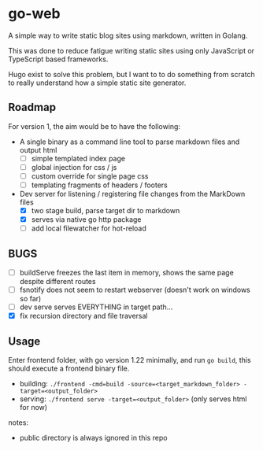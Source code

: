 # go-web

A simple way to write static blog sites using markdown, written in Golang.

This was done to reduce fatigue writing static sites using only JavaScript or TypeScript based frameworks.

Hugo exist to solve this problem, but I want to to do something from scratch to really understand how a simple static site
generator.

## Roadmap

For version 1, the aim would be to have the following:

- A single binary as a command line tool to parse markdown files and output html
  - [ ] simple templated index page
  - [ ] global injection for css / js
  - [ ] custom override for single page css
  - [ ] templating fragments of headers / footers
- Dev server for listening / registering file changes from the MarkDown files
  - [x] two stage build, parse target dir to markdown
  - [x] serves via native go http package
  - [ ] add local filewatcher for hot-reload

## BUGS

- [ ] buildServe freezes the last item in memory, shows the same page despite different routes
- [ ] fsnotify does not seem to restart webserver (doesn't work on windows so far)
- [ ] dev serve serves EVERYTHING in target path...
- [x] fix recursion directory and file traversal

## Usage

Enter frontend folder, with go version 1.22 minimally, and run `go build`, this should execute a frontend binary file.

- building: `./frontend -cmd=build -source=<target_markdown_folder> -target=<output_folder>`
- serving: `./frontend serve -target=<output_folder>` (only serves html for now)

notes:

- public directory is always ignored in this repo

